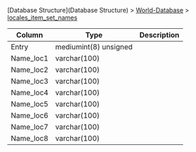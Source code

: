 [Database Structure](Database Structure) > [World-Database](World-Database) > [locales_item_set_names](locales_item_set_names)

Column | Type | Description
--- | --- | ---
Entry | mediumint(8) unsigned | 
Name_loc1 | varchar(100) | 
Name_loc2 | varchar(100) | 
Name_loc3 | varchar(100) | 
Name_loc4 | varchar(100) | 
Name_loc5 | varchar(100) | 
Name_loc6 | varchar(100) | 
Name_loc7 | varchar(100) | 
Name_loc8 | varchar(100) | 
